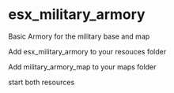 # esx_military_armory
Basic Armory for the military base and map


Add esx_military_armory to your resouces folder

Add military_armory_map to your maps folder

start both resources
